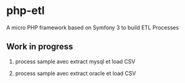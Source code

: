 # php-etl
A micro PHP framework based on Symfony 3 to build ETL Processes

## Work in progress

1) process sample avec extract mysql et load CSV

2) process sample avec extract oracle et load CSV

